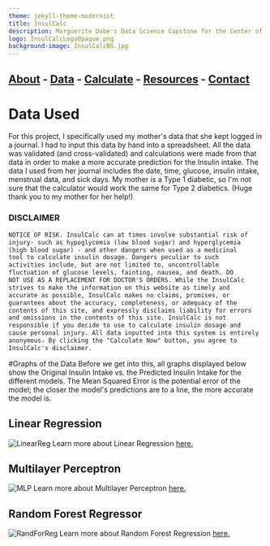 ```yaml
---
theme: jekyll-theme-modernist
title: InsulCalc
description: Marguerite Dube's Data Science Capstone for the Center of Information Technology at Deep Run High School
logo: InsulCalcLogoOpaque.png
background-image: InsulCalcBG.jpg
---
```


## [About](https://dubemc.github.io/DubeCapstone2019/) - [Data](https://dubemc.github.io/DubeCapstone2019/data) - [Calculate](https://dubemc.github.io/DubeCapstone2019/calculate) - [Resources](https://dubemc.github.io/DubeCapstone2019/resources) - [Contact](https://dubemc.github.io/DubeCapstone2019/contact)

# Data Used
For this project, I specifically used my mother's data that she kept logged in a journal. I had to input this data by hand into a spreadsheet. All the data was validated (and cross-validated) and calculations were made from that data in order to make a more accurate prediction for the Insulin intake. The data I used from her journal includes the date, time, glucose, insulin intake, menstrual data, and sick days. 
My mother is a Type 1 diabetic, so I'm not sure that the calculator would work the same for Type 2 diabetics. (Huge thank you to my mother for her help!)

### DISCLAIMER
```markdown
NOTICE OF RISK. InsulCalc can at times involve substantial risk of 
injury- such as hypoglycemia (low blood sugar) and hyperglycemia 
(high blood sugar) - and other dangers when used as a medicinal 
tool to calculate insulin dosage. Dangers peculiar to such 
activities include, but are not limited to, uncontrollable 
fluctuation of glucose levels, fainting, nausea, and death. DO 
NOT USE AS A REPLACEMENT FOR DOCTOR'S ORDERS. While the InsulCalc 
strives to make the information on this website as timely and 
accurate as possible, InsulCalc makes no claims, promises, or 
guarantees about the accuracy, completeness, or adequacy of the 
contents of this site, and expressly disclaims liability for errors 
and omissions in the contents of this site. InsulCalc is not 
responsible if you decide to use to calculate insulin dosage and 
cause personal injury. All data inputted into this system is entirely 
anonymous. By clicking the "Calculate Now" button, you agree to 
InsulCalc's disclaimer. 
```
#Graphs of the Data
Before we get into this, all graphs displayed below show the Original Insulin Intake vs. the Predicted Insulin Intake for the different models. The Mean Squared Error is the potential error of the model; the closer the model's predictions are to a line, the more accurate the model is. 

## Linear Regression
![LinearReg](https://github.com/dubemc/DubeCapstone2019/blob/master/Screen%20Shot%202019-04-23%20at%2010.28.58%20AM.png)
Learn more about Linear Regression [here.](http://www.stat.yale.edu/Courses/1997-98/101/linreg.htm)

## Multilayer Perceptron
![MLP](https://github.com/dubemc/DubeCapstone2019/blob/master/Screen%20Shot%202019-04-23%20at%2010.29.12%20AM.png)
Learn more about Multilayer Perceptron [here.](http://deeplearning.net/tutorial/mlp.html)

## Random Forest Regressor
![RandForReg](https://github.com/dubemc/DubeCapstone2019/blob/master/Screen%20Shot%202019-04-23%20at%2010.29.24%20AM.png)
Learn more about Random Forest Regression [here.](https://turi.com/learn/userguide/supervised-learning/random_forest_regression.html)
